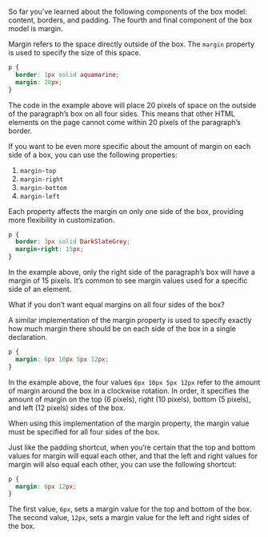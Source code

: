 So far you’ve learned about the following components of the box model: content, borders, and padding. The fourth and final component of the box model is margin.

Margin refers to the space directly outside of the box. The `margin` property is used to specify the size of this space.
```css
p {
  border: 1px solid aquamarine;
  margin: 20px;
}
```

The code in the example above will place 20 pixels of space on the outside of the paragraph’s box on all four sides. This means that other HTML elements on the page cannot come within 20 pixels of the paragraph’s border.

If you want to be even more specific about the amount of margin on each side of a box, you can use the following properties:

1. `margin-top`
2. `margin-right`
3. `margin-bottom`
4. `margin-left`

Each property affects the margin on only one side of the box, providing more flexibility in customization.

```css
p {
  border: 3px solid DarkSlateGrey;
  margin-right: 15px;
}
```

In the example above, only the right side of the paragraph’s box will have a margin of 15 pixels. It’s common to see margin values used for a specific side of an element.

What if you don’t want equal margins on all four sides of the box?

A similar implementation of the margin property is used to specify exactly how much margin there should be on each side of the box in a single declaration.

```css
p {
  margin: 6px 10px 5px 12px;
}
```

In the example above, the four values `6px 10px 5px 12px` refer to the amount of margin around the box in a clockwise rotation. In order, it specifies the amount of margin on the top (6 pixels), right (10 pixels), bottom (5 pixels), and left (12 pixels) sides of the box.

When using this implementation of the margin property, the margin value must be specified for all four sides of the box.

Just like the padding shortcut, when you’re certain that the top and bottom values for margin will equal each other, and that the left and right values for margin will also equal each other, you can use the following shortcut:
```css
p {
  margin: 6px 12px;
}
```
The first value, `6px`, sets a margin value for the top and bottom of the box. The second value, `12px`, sets a margin value for the left and right sides of the box.